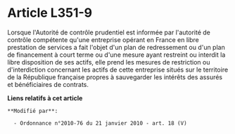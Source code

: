 # Article L351-9

Lorsque         l'Autorité de contrôle prudentiel est informée par l'autorité de contrôle compétente qu'une entreprise
opérant en France en libre prestation de services a fait l'objet d'un plan de redressement ou d'un plan de financement à
court terme ou d'une mesure ayant restreint ou interdit la libre disposition de ses actifs, elle prend les mesures de
restriction ou d'interdiction concernant les actifs de cette entreprise situés sur le territoire de la République française
propres à sauvegarder les intérêts des assurés et bénéficiaires de contrats.

**Liens relatifs à cet article**

	**Modifié par**:

	  - Ordonnance n°2010-76 du 21 janvier 2010 - art. 18 (V)
